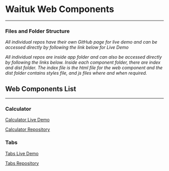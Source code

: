# Waituk Web Components

---

### Files and Folder Structure

_All individual repos have their own GitHub page for live demo and can be accessed directly by following the link below for Live Demo_

_All individual repos are inside app folder and can also be accessed directly by following the links below. Inside each component folder, there are index and dist folder. The index file is the html file for the web component and the dist folder contains styles file, and js files where and when required._

## Web Components List

---

### Calculator

[Calculator Live Demo](https://waituk.github.io/waituk-web-components/app/calculator/)

[Calculator Repository](https://github.com/waituk/waituk-web-components/tree/master/app/calculator)

### Tabs

[Tabs Live Demo](https://waituk.github.io/waituk-web-components/app/tabs/)

[Tabs Repository](https://github.com/waituk/waituk-web-components/tree/master/app/tabs)
